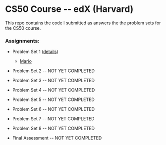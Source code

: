 # CS50 Course -- edX (Harvard)


This repo contains the code I submitted as answers the the problem sets for the CS50 course. 

### Assignments:

- Problem Set 1 ([details](https://cs50.harvard.edu/x/2020/psets/1/))
  - [Mario](./problem_set_1/mario.c)

- Problem Set 2 -- NOT YET COMPLETED

- Problem Set 3 -- NOT YET COMPLETED

- Problem Set 4 -- NOT YET COMPLETED

- Problem Set 5 -- NOT YET COMPLETED

- Problem Set 6 -- NOT YET COMPLETED

- Problem Set 7 -- NOT YET COMPLETED

- Problem Set 8 -- NOT YET COMPLETED

- Final Assessment -- NOT YET COMPLETED

